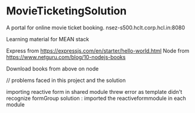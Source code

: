# MovieTicketingSolution

A portal for online movie ticket booking.
nsez-s500.hclt.corp.hcl.in:8080

Learning material for MEAN stack

Express from https://expressjs.com/en/starter/hello-world.html
Node from https://www.netguru.com/blog/10-nodejs-books
  
 Download books from above on node

// problems faced in this project and the solution

importing reactive form in shared module threw error as template didn't recognize formGroup
solution : imported the reactiveformmodule in each module
